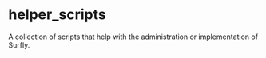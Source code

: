 # helper_scripts
A collection of scripts that help with the administration or implementation of Surfly.
